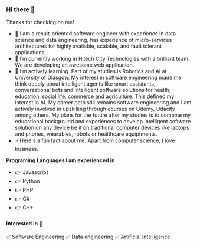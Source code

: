 ### Hi there 👋

Thanks for checking on me! 

- 💪 I am a result-oriented software engineer with experience in data science and data engineering, has experience of micro-services architectures for highly available, scalable, and fault tolerant applications.
- 🔭 I’m currently working in Hitech City Technologies with a brilliant team. We are developing an awesome web application.
- 🌱 I’m actively learning. Part of my studies is Robotics and AI at University of Glasgow. My interest in software engineering made me think deeply about intelligent agents like smart assistants, conversational bots and intelligent software solutions for health, education, social life, commerce and agriculture. This defined my interest in AI. My career path still remains software engineering and I am actively involved in upskilling through courses on Udemy, Udacity among others. My plans for the future after my studies is to combine my educational background and experiences to develop intelligent software solution on any device be it on traditional computer devices like laptops and phones, wearables, robots or healthcare equiptments.
- ⚡ Here's a fun fact about me: Apart from computer science, I love business.


**Programing Languages I am experienced in**
- 👉 Javascript 
- 👉 Python 
- 👉 PHP
- 👉 C# 
- 👉 C++

#### Interested In 🥰
✅ Software Engineering ✅ Data engineering ✅ Artificial Intelligence

<!--
**EvelynAnyebe/EvelynAnyebe** is a ✨ _special_ ✨ repository because its `README.md` (this file) appears on your GitHub profile.

Here are some ideas to get you started:

- 🔭 I’m currently working on ...
- 🌱 I’m currently learning ...
- 👯 I’m looking to collaborate on ...
- 🤔 I’m looking for help with ...
- 💬 Ask me about ...
- 📫 How to reach me: ...
- 😄 Pronouns: ...
- ⚡ Fun fact: ...
-->
